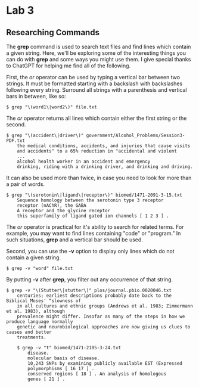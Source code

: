 # Lab 3
## Researching Commands

The **grep** command is used to search text files and find lines which contain a given string. Here, we'll be exploring some of the interesting things you can do with **grep** and some ways you might use them. I give special thanks to ChatGPT for helping me find all of the following.

First, the *or* operator can be used by typing a vertical bar between two strings. It must be formatted starting with a backslash with backslashes following every string. Surround all strings with a parenthesis and vertical bars in between, like so:
    
    $ grep "\(word1\|word2\)" file.txt
    
The *or* operator returns all lines which contain either the first string or the second.

    $ grep "\(accident\|driver\)" government/Alcohol_Problems/Session3-PDF.txt
        the medical conditions, accidents, and injuries that cause visits
        and accidents" to a 65% reduction in "accidental and violent
        ...
        alcohol health worker in an accident and emergency
        drinking, riding with a drinking driver, and drinking and driving.
    
It can also be used more than twice, in case you need to look for more than a pair of words.

    $ grep "\(serotonin\|ligand\|receptor\)" biomed/1471-2091-3-15.txt
        Sequence homology between the serotonin type 3 receptor
        receptor (nAChR), the GABA
        A receptor and the glycine receptor
        this superfamily of ligand gated ion channels [ 1 2 3 ] .
            
The *or* operator is practical for it's ability to search for related terms. For example, you may want to find lines containing "code" or "program." In such situations, **grep** and a vertical bar should be used.

Second, you can use the **-v** option to display only lines which do not contain a given string. 

    $ grep -v "word" file.txt
    
By putting **-v** after **grep**, you filter out any occurrence of that string.

    $ grep -v "\(Stutter\|stutter\)" plos/journal.pbio.0020046.txt
        centuries; earliest descriptions probably date back to the Biblical Moses' “slowness of
        in all cultures and ethnic groups (Andrews et al. 1983; Zimmermann et al. 1983), although
        prevalence might differ. Insofar as many of the steps in how we produce language normally
        genetic and neurobiological approaches are now giving us clues to causes and better
        treatments.
        
<!-- -->
        
        $ grep -v "t" biomed/1471-2105-3-24.txt
            disease.
            molecular basis of disease.
            10,243 SNPs by examining publicly available EST (Expressed
            polymorphisms [ 16 17 ] .
            conserved regions [ 18 ] . An analysis of homologous
            genes [ 21 ] .
            


